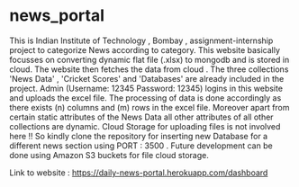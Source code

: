 # news_portal
This is Indian Institute of Technology , Bombay , assignment-internship project to categorize News according to category.
This website basically focusses on converting dynamic flat file (.xlsx) to mongodb and is stored in cloud.
The website then fetches the data from cloud . The three collections 'News Data' , 'Cricket Scores' and 'Databases' are already included in the project.
Admin (Username: 12345 Password: 12345) logins in this website and uploads the excel file.
The processing of data is done accordingly as there exists (n) columns and (m) rows in the excel file.
Moreover apart from certain static attributes of the News Data all other attributes of all other collections are dynamic.
Cloud Storage for uploading files is not involved here !! So kindly clone the repository for inserting new Database for a different news section using PORT : 3500 .
Future development can be done using Amazon S3 buckets for file cloud storage.


Link to website : https://daily-news-portal.herokuapp.com/dashboard
